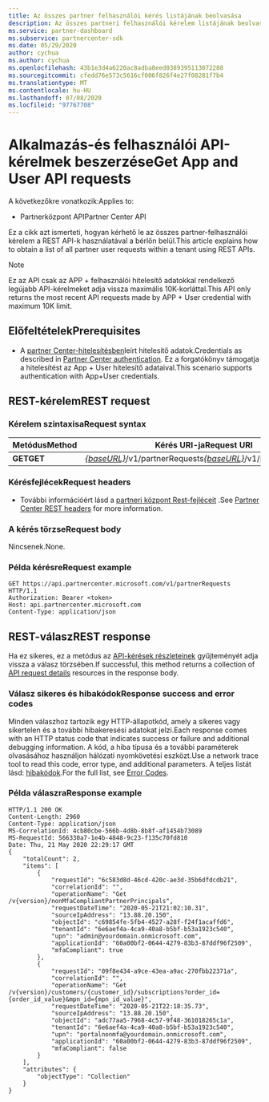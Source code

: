 ```yaml
---
title: Az összes partner felhasználói kérés listájának beolvasása
description: Az összes partneri felhasználói kérelem listájának beolvasása a partner REST API használatával.
ms.service: partner-dashboard
ms.subservice: partnercenter-sdk
ms.date: 05/29/2020
author: cychua
ms.author: cychua
ms.openlocfilehash: 43b1e3d4a6220ac8adba8eed0389395113072288
ms.sourcegitcommit: cfedd76e573c5616cf006f826f4e27f08281f7b4
ms.translationtype: MT
ms.contentlocale: hu-HU
ms.lasthandoff: 07/08/2020
ms.locfileid: "97767708"
---
```

# <a name="get-app-and-user-api-requests"></a><span data-ttu-id="0ae99-103">Alkalmazás-és felhasználói API-kérelmek beszerzése</span><span class="sxs-lookup"><span data-stu-id="0ae99-103">Get App and User API requests</span></span>

<span data-ttu-id="0ae99-104">A következőkre vonatkozik:</span><span class="sxs-lookup"><span data-stu-id="0ae99-104">Applies to:</span></span>

- <span data-ttu-id="0ae99-105">Partnerközpont API</span><span class="sxs-lookup"><span data-stu-id="0ae99-105">Partner Center API</span></span>

<span data-ttu-id="0ae99-106">Ez a cikk azt ismerteti, hogyan kérhető le az összes partner-felhasználói kérelem a REST API-k használatával a bérlőn belül.</span><span class="sxs-lookup"><span data-stu-id="0ae99-106">This article explains how to obtain a list of all partner user requests within a tenant using REST APIs.</span></span>

 > [!NOTE]
 > <span data-ttu-id="0ae99-107">Ez az API csak az APP + felhasználói hitelesítő adatokkal rendelkező legújabb API-kérelmeket adja vissza maximális 10K-korláttal.</span><span class="sxs-lookup"><span data-stu-id="0ae99-107">This API only returns the most recent API requests made by APP + User credential with maximum 10K limit.</span></span>

## <a name="prerequisites"></a><span data-ttu-id="0ae99-108">Előfeltételek</span><span class="sxs-lookup"><span data-stu-id="0ae99-108">Prerequisites</span></span>

- <span data-ttu-id="0ae99-109">A [partner Center-hitelesítésben](partner-center-authentication.md)leírt hitelesítő adatok.</span><span class="sxs-lookup"><span data-stu-id="0ae99-109">Credentials as described in [Partner Center authentication](partner-center-authentication.md).</span></span> <span data-ttu-id="0ae99-110">Ez a forgatókönyv támogatja a hitelesítést az App + User hitelesítő adataival.</span><span class="sxs-lookup"><span data-stu-id="0ae99-110">This scenario supports authentication with App+User credentials.</span></span>

## <a name="rest-request"></a><span data-ttu-id="0ae99-111">REST-kérelem</span><span class="sxs-lookup"><span data-stu-id="0ae99-111">REST request</span></span>

### <a name="request-syntax"></a><span data-ttu-id="0ae99-112">Kérelem szintaxisa</span><span class="sxs-lookup"><span data-stu-id="0ae99-112">Request syntax</span></span>

| <span data-ttu-id="0ae99-113">Metódus</span><span class="sxs-lookup"><span data-stu-id="0ae99-113">Method</span></span>  | <span data-ttu-id="0ae99-114">Kérés URI-ja</span><span class="sxs-lookup"><span data-stu-id="0ae99-114">Request URI</span></span>                                                        |
|---------|--------------------------------------------------------------------|
| <span data-ttu-id="0ae99-115">**GET**</span><span class="sxs-lookup"><span data-stu-id="0ae99-115">**GET**</span></span> | <span data-ttu-id="0ae99-116">[*{baseURL}*](partner-center-rest-urls.md)/v1/partnerRequests</span><span class="sxs-lookup"><span data-stu-id="0ae99-116">[*{baseURL}*](partner-center-rest-urls.md)/v1/partnerRequests</span></span> |

### <a name="request-headers"></a><span data-ttu-id="0ae99-117">Kérésfejlécek</span><span class="sxs-lookup"><span data-stu-id="0ae99-117">Request headers</span></span>

- <span data-ttu-id="0ae99-118">További információért lásd a [partneri központ Rest-fejléceit](headers.md) .</span><span class="sxs-lookup"><span data-stu-id="0ae99-118">See [Partner Center REST headers](headers.md) for more information.</span></span>

### <a name="request-body"></a><span data-ttu-id="0ae99-119">A kérés törzse</span><span class="sxs-lookup"><span data-stu-id="0ae99-119">Request body</span></span>

<span data-ttu-id="0ae99-120">Nincsenek.</span><span class="sxs-lookup"><span data-stu-id="0ae99-120">None.</span></span>

### <a name="request-example"></a><span data-ttu-id="0ae99-121">Példa kérésre</span><span class="sxs-lookup"><span data-stu-id="0ae99-121">Request example</span></span>

```http
GET https://api.partnercenter.microsoft.com/v1/partnerRequests HTTP/1.1
Authorization: Bearer <token>
Host: api.partnercenter.microsoft.com
Content-Type: application/json
```

## <a name="rest-response"></a><span data-ttu-id="0ae99-122">REST-válasz</span><span class="sxs-lookup"><span data-stu-id="0ae99-122">REST response</span></span>

<span data-ttu-id="0ae99-123">Ha ez sikeres, ez a metódus az [API-kérések részleteinek](mfa-resources.md#api-request-details) gyűjteményét adja vissza a válasz törzsében.</span><span class="sxs-lookup"><span data-stu-id="0ae99-123">If successful, this method returns a collection of [API request details](mfa-resources.md#api-request-details) resources in the response body.</span></span>

### <a name="response-success-and-error-codes"></a><span data-ttu-id="0ae99-124">Válasz sikeres és hibakódok</span><span class="sxs-lookup"><span data-stu-id="0ae99-124">Response success and error codes</span></span>

<span data-ttu-id="0ae99-125">Minden válaszhoz tartozik egy HTTP-állapotkód, amely a sikeres vagy sikertelen és a további hibakeresési adatokat jelzi.</span><span class="sxs-lookup"><span data-stu-id="0ae99-125">Each response comes with an HTTP status code that indicates success or failure and additional debugging information.</span></span> <span data-ttu-id="0ae99-126">A kód, a hiba típusa és a további paraméterek olvasásához használjon hálózati nyomkövetési eszközt.</span><span class="sxs-lookup"><span data-stu-id="0ae99-126">Use a network trace tool to read this code, error type, and additional parameters.</span></span> <span data-ttu-id="0ae99-127">A teljes listát lásd: [hibakódok](error-codes.md).</span><span class="sxs-lookup"><span data-stu-id="0ae99-127">For the full list, see [Error Codes](error-codes.md).</span></span>

### <a name="response-example"></a><span data-ttu-id="0ae99-128">Példa válaszra</span><span class="sxs-lookup"><span data-stu-id="0ae99-128">Response example</span></span>

``` http
HTTP/1.1 200 OK
Content-Length: 2960
Content-Type: application/json
MS-CorrelationId: 4cb80cbe-566b-4d8b-8b8f-af1454b73089
MS-RequestId: 566330a7-1e4b-4848-9c23-f135c70fd810
Date: Thu, 21 May 2020 22:29:17 GMT
{
    "totalCount": 2,
    "items": [
        {
            "requestId": "6c583d8d-46cd-420c-ae3d-35b6dfdcdb21",
            "correlationId": "",
            "operationName": "Get /v{version}/nonMfaCompliantPartnerPrincipals",
            "requestDateTime": "2020-05-21T21:02:10.31",
            "sourceIpAddress": "13.88.20.150",
            "objectId": "c69854fe-5fb4-4527-a28f-f24f1acaffd6",
            "tenantId": "6e6aef4a-4ca9-40a8-b5bf-b53a1923c540",
            "upn": "admin@yourdomain.onmicrosoft.com",
            "applicationId": "60a00bf2-0644-4279-83b3-87ddf96f2509",
            "mfaCompliant": true
        },
        {
            "requestId": "09f8e434-a9ce-43ea-a9ac-270fbb22371a",
            "correlationId": "",
            "operationName": "Get /v{version}/customers/{customer_id}/subscriptions?order_id={order_id_value}&mpn_id={mpn_id_value}",
            "requestDateTime": "2020-05-21T22:18:35.73",
            "sourceIpAddress": "13.88.20.150",
            "objectId": "adc77aa5-7968-4c57-9f48-361018265c1a",
            "tenantId": "6e6aef4a-4ca9-40a8-b5bf-b53a1923c540",
            "upn": "portalnonmfa@yourdomain.onmicrosoft.com",
            "applicationId": "60a00bf2-0644-4279-83b3-87ddf96f2509",
            "mfaCompliant": false
        }
    ],
    "attributes": {
        "objectType": "Collection"
    }
}
```
